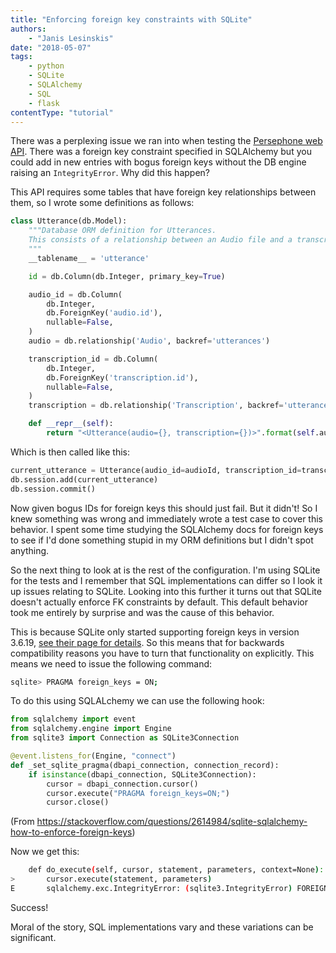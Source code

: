 ```yaml
---
title: "Enforcing foreign key constraints with SQLite"
authors:
    - "Janis Lesinskis"
date: "2018-05-07"
tags:
    - python
    - SQLite
    - SQLAlchemy
    - SQL
    - flask
contentType: "tutorial"
---
```


There was a perplexing issue we ran into when testing the [Persephone web API](https://github.com/persephone-tools/persephone-web-API/). There was a foreign key constraint specified in SQLAlchemy but you could add in new entries with bogus foreign keys without the DB engine raising an `IntegrityError`. Why did this happen?

<!-- end excerpt -->

This API requires some tables that have foreign key relationships between them, so I wrote some definitions as follows:

```python
class Utterance(db.Model):
    """Database ORM definition for Utterances.
    This consists of a relationship between an Audio file and a transcription file
    """
    __tablename__ = 'utterance'

    id = db.Column(db.Integer, primary_key=True)

    audio_id = db.Column(
        db.Integer,
        db.ForeignKey('audio.id'),
        nullable=False,
    )
    audio = db.relationship('Audio', backref='utterances')

    transcription_id = db.Column(
        db.Integer,
        db.ForeignKey('transcription.id'),
        nullable=False,
    )
    transcription = db.relationship('Transcription', backref='utterances')

    def __repr__(self):
        return "<Utterance(audio={}, transcription={})>".format(self.audio, self.transcription)

```

Which is then called like this:

```python
current_utterance = Utterance(audio_id=audioId, transcription_id=transcriptionId)
db.session.add(current_utterance)
db.session.commit()
```

Now given bogus IDs for foreign keys this should just fail. But it didn't! So I knew something was wrong and immediately wrote a test case to cover this behavior.
I spent some time studying the SQLAlchemy docs for foreign keys to see if I'd done something stupid in my ORM definitions but I didn't spot anything.

So the next thing to look at is the rest of the configuration. I'm using SQLite for the tests and I remember that SQL implementations can differ so I look it up issues relating to SQLite.
Looking into this further it turns out that SQLite doesn't actually enforce FK constraints by default. This default behavior took me entirely by surprise and was the cause of this behavior.

This is because SQLite only started supporting foreign keys in version 3.6.19, [see their page for details](https://www.sqlite.org/foreignkeys.html). So this means that for backwards compatibility reasons you have to turn that functionality on explicitly. This means we need to issue the following command:

```sh
sqlite> PRAGMA foreign_keys = ON;
```

To do this using SQLALchemy we can use the following hook:

```python
from sqlalchemy import event
from sqlalchemy.engine import Engine
from sqlite3 import Connection as SQLite3Connection

@event.listens_for(Engine, "connect")
def _set_sqlite_pragma(dbapi_connection, connection_record):
    if isinstance(dbapi_connection, SQLite3Connection):
        cursor = dbapi_connection.cursor()
        cursor.execute("PRAGMA foreign_keys=ON;")
        cursor.close()
```

(From <https://stackoverflow.com/questions/2614984/sqlite-sqlalchemy-how-to-enforce-foreign-keys>)

Now we get this:

```sh
    def do_execute(self, cursor, statement, parameters, context=None):
>       cursor.execute(statement, parameters)
E       sqlalchemy.exc.IntegrityError: (sqlite3.IntegrityError) FOREIGN KEY constraint failed [SQL: 'INSERT INTO utterance (audio_id, transcription_id) VALUES (?, ?)'] [parameters: (99999, 99999)] (Background on this error at: http://sqlalche.me/e/gkpj)
```

Success!

Moral of the story, SQL implementations vary and these variations can be significant.